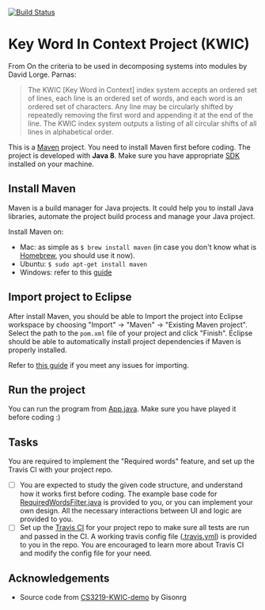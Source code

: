 [![Build Status](https://travis-ci.com/turtle96/KWIC_ver_02.svg?token=HhHP7iDY6XprdsYfFqpy&branch=master)](https://travis-ci.com/turtle96/KWIC_ver_02)
# Key Word In Context Project (KWIC)
From On the criteria to be used in decomposing systems into modules by David Lorge. Parnas: <br>
> The KWIC [Key Word in Context] index system accepts an ordered set of lines, each line is an ordered set of words, and each word is an ordered set of characters. Any line may be circularly shifted by repeatedly removing the first word and appending it at the end of the line. The KWIC index system outputs a listing of all circular shifts of all lines in alphabetical order.

This is a [Maven](https://maven.apache.org/index.html) project. You need to install Maven first before coding.
The project is developed with **Java 8**. Make sure you have appropriate [SDK](http://www.oracle.com/technetwork/java/javase/downloads/jdk8-downloads-2133151.html) installed on your machine.

## Install Maven
Maven is a build manager for Java projects. It could help you to install Java libraries, automate the project build process and manage your Java project.

Install Maven on:
* Mac: as simple as `$ brew install maven` (in case you don't know what is [Homebrew](http://brew.sh/), you should use it now).
* Ubuntu: `$ sudo apt-get install maven`
* Windows: refer to this [guide](https://www.mkyong.com/maven/how-to-install-maven-in-windows/)

## Import project to Eclipse
After install Maven, you should be able to Import the project into Eclipse workspace by choosing "Import" -> "Maven" -> "Existing Maven project". Select the path to the `pom.xml` file of your project and click "Finish". Eclipse should be able to automatically install project dependencies if Maven is properly installed.

Refer to [this guide](http://stackoverflow.com/questions/2061094/importing-maven-project-into-eclipse) if you meet any issues for importing.

## Run the project
You can run the program from [App.java](src/main/java/sg/edu/nus/comp/cs3219/App.java).
Make sure you have played it before coding :)

## Tasks
You are required to implement the "Required words" feature, and set up the Travis CI with your project repo.
- [ ] You are expected to study the given code structure, and understand how it works first before coding. The example base code for [RequiredWordsFilter.java](src/main/java/sg/edu/nus/comp/cs3219/module/RequiredWordsFilter.java) is provided to you, or you can implement your own design. All the necessary interactions between UI and logic are provided to you.
- [ ] Set up the [Travis CI](https://travis-ci.org/) for your project repo to make sure all tests are run and passed in the CI. A working travis config file ([.travis.yml](.travis.yml)) is provided to you in the repo. You are encouraged to learn more about Travis CI and modify the config file for your need.

## Acknowledgements
 * Source code from [CS3219-KWIC-demo](https://github.com/Gisonrg/CS3219-KWIC-demo) by Gisonrg
